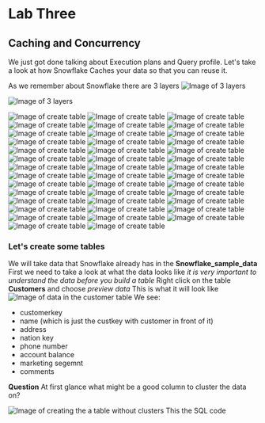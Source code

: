 # Lab Three
## Caching and Concurrency

We just got done talking about Execution plans and Query profile.  Let's take a look at how Snowflake Caches your data so that you can reuse it.  

As we remember about Snowflake there are 3 layers 
![Image of 3 layers](https://github.com/kerrynakayama/developintelligence_data_engineering/blob/master/Day_02/LAB_03/Images/Screen%20Shot%202020-05-22%20at%2012.42.55%20PM.png)


![Image of 3 layers](https://github.com/kerrynakayama/developintelligence_data_engineering/blob/master/Day_02/LAB_03/Images/Screen%20Shot%202020-05-22%20at%2012.42.55%20PM.png)


![Image of create table](https://github.com/kerrynakayama/developintelligence_data_engineering/blob/master/Day_02/LAB_03/Images/1%20create%20table.png)
![Image of create table](https://github.com/kerrynakayama/developintelligence_data_engineering/blob/master/Day_02/LAB_03/Images/10%20CS%20query%20reuse%20show%20Cluster.png)
![Image of create table](https://github.com/kerrynakayama/developintelligence_data_engineering/blob/master/Day_02/LAB_03/Images/11%20Turn%20off%20CS%20cache.png)
![Image of create table](https://github.com/kerrynakayama/developintelligence_data_engineering/blob/master/Day_02/LAB_03/Images/12%20original%20query.png)
![Image of create table](https://github.com/kerrynakayama/developintelligence_data_engineering/blob/master/Day_02/LAB_03/Images/12%20rerun%20table%20with%20CS%20off.png)
![Image of create table](https://github.com/kerrynakayama/developintelligence_data_engineering/blob/master/Day_02/LAB_03/Images/13%20no%20local%20disk%20using%20vwh%20Cache.png)
![Image of create table](https://github.com/kerrynakayama/developintelligence_data_engineering/blob/master/Day_02/LAB_03/Images/14%20still%20takes%20a%20while%20to%20run.png)
![Image of create table](https://github.com/kerrynakayama/developintelligence_data_engineering/blob/master/Day_02/LAB_03/Images/15%20VWH%20is%20off%20.png)
![Image of create table](https://github.com/kerrynakayama/developintelligence_data_engineering/blob/master/Day_02/LAB_03/Images/16%20QH%20show%20clusters.png)
![Image of create table](https://github.com/kerrynakayama/developintelligence_data_engineering/blob/master/Day_02/LAB_03/Images/16%20QP%20VWH%20cache.png)
![Image of create table](https://github.com/kerrynakayama/developintelligence_data_engineering/blob/master/Day_02/LAB_03/Images/17%20QP%20100cache%20VWH.png)
![Image of create table](https://github.com/kerrynakayama/developintelligence_data_engineering/blob/master/Day_02/LAB_03/Images/18%20start%20concurrency%20delete%20file.png)
![Image of create table](https://github.com/kerrynakayama/developintelligence_data_engineering/blob/master/Day_02/LAB_03/Images/19%20Select%20from%20table%20read%20.png)
![Image of create table](https://github.com/kerrynakayama/developintelligence_data_engineering/blob/master/Day_02/LAB_03/Images/2%20cach_select.png)
![Image of create table](https://github.com/kerrynakayama/developintelligence_data_engineering/blob/master/Day_02/LAB_03/Images/20%20running%20same%20VWH.png)
![Image of create table](https://github.com/kerrynakayama/developintelligence_data_engineering/blob/master/Day_02/LAB_03/Images/20%20update%20before%20update.png)
![Image of create table](https://github.com/kerrynakayama/developintelligence_data_engineering/blob/master/Day_02/LAB_03/Images/21%20update%20after%20update.png)
![Image of create table](https://github.com/kerrynakayama/developintelligence_data_engineering/blob/master/Day_02/LAB_03/Images/22%20update%20blocked.png)
![Image of create table](https://github.com/kerrynakayama/developintelligence_data_engineering/blob/master/Day_02/LAB_03/Images/23%20delete%20table%20.png)
![Image of create table](https://github.com/kerrynakayama/developintelligence_data_engineering/blob/master/Day_02/LAB_03/Images/24%20update%20running%20but%20will%20fail.png)
![Image of create table](https://github.com/kerrynakayama/developintelligence_data_engineering/blob/master/Day_02/LAB_03/Images/25%20update%20running%20.png)
![Image of create table](https://github.com/kerrynakayama/developintelligence_data_engineering/blob/master/Day_02/LAB_03/Images/26%20QP%20update%20failed%20.png)
![Image of create table](https://github.com/kerrynakayama/developintelligence_data_engineering/blob/master/Day_02/LAB_03/Images/26%20QP%20update%20happening.png)
![Image of create table](https://github.com/kerrynakayama/developintelligence_data_engineering/blob/master/Day_02/LAB_03/Images/26%20query%20failed.png)
![Image of create table](https://github.com/kerrynakayama/developintelligence_data_engineering/blob/master/Day_02/LAB_03/Images/26%20update%20failed.png)
![Image of create table](https://github.com/kerrynakayama/developintelligence_data_engineering/blob/master/Day_02/LAB_03/Images/27%20query%20fail.png)
![Image of create table](https://github.com/kerrynakayama/developintelligence_data_engineering/blob/master/Day_02/LAB_03/Images/27%20read%20after%20delete.png)
![Image of create table](https://github.com/kerrynakayama/developintelligence_data_engineering/blob/master/Day_02/LAB_03/Images/28%20delete%20after%20running%20read%20.png)
![Image of create table](https://github.com/kerrynakayama/developintelligence_data_engineering/blob/master/Day_02/LAB_03/Images/29%20read%20works%20.png)
![Image of create table](https://github.com/kerrynakayama/developintelligence_data_engineering/blob/master/Day_02/LAB_03/Images/3%20detailsQP.png)
![Image of create table](https://github.com/kerrynakayama/developintelligence_data_engineering/blob/master/Day_02/LAB_03/Images/31%20insert%20rows%20concurrency%20.png)
![Image of create table](https://github.com/kerrynakayama/developintelligence_data_engineering/blob/master/Day_02/LAB_03/Images/32%20update%20after%20inserting%20.png)
![Image of create table](https://github.com/kerrynakayama/developintelligence_data_engineering/blob/master/Day_02/LAB_03/Images/33%20select%20how%20many%20rows%20before%20update%20is%20complete.png)
![Image of create table](https://github.com/kerrynakayama/developintelligence_data_engineering/blob/master/Day_02/LAB_03/Images/34%20update%20is%20complete%20concurrency.png)
![Image of create table](https://github.com/kerrynakayama/developintelligence_data_engineering/blob/master/Day_02/LAB_03/Images/4%20profileQP.png)
![Image of create table](https://github.com/kerrynakayama/developintelligence_data_engineering/blob/master/Day_02/LAB_03/Images/5%20QP%20run%20select%20cache%20CS.png)
![Image of create table](https://github.com/kerrynakayama/developintelligence_data_engineering/blob/master/Day_02/LAB_03/Images/6%20QP%20cache%20CS.png)
![Image of create table](https://github.com/kerrynakayama/developintelligence_data_engineering/blob/master/Day_02/LAB_03/Images/7%20compare%20first%20run.png)
![Image of create table](https://github.com/kerrynakayama/developintelligence_data_engineering/blob/master/Day_02/LAB_03/Images/8%20fast%20return.png)
![Image of create table](https://github.com/kerrynakayama/developintelligence_data_engineering/blob/master/Day_02/LAB_03/Images/9%20CS%20query%20reuse.png)
![Image of create table](https://github.com/kerrynakayama/developintelligence_data_engineering/blob/master/Day_02/LAB_03/Images/Screen%20Shot%202020-05-22%20at%2012.42.55%20PM.png)



### Let's create some tables
We will take data that Snowflake already has in the **Snowflake_sample_data**
First we need to take a look at what the data looks like
*it is very important to understand the data before you build a table*
Right click on the table **Customers** and choose *preview data*
This is what it will look like
![Image of data in the customer table](https://github.com/kerrynakayama/developintelligence_data_engineering/blob/master/Day_03/LAB_07/IMAGES/1_describe_table.png)
We see: 
- customerkey 
- name (which is just the custkey with customer in front of it) 
- address
- nation key
- phone number 
- account balance
- marketing segemnt 
- comments 

**Question** 
At first glance what might be a good column to cluster the data on?

![Image of creating the a table without clusters](https://github.com/kerrynakayama/developintelligence_data_engineering/blob/master/Day_03/LAB_07/IMAGES/2_create_nocluster_table.png)
This the SQL code 
```sql
